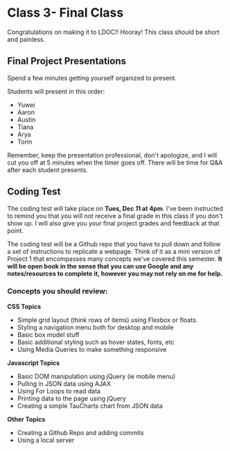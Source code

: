 # Class 3- Final Class

Congratulations on making it to LDOC!! Hooray! This class should be short and painless.

## Final Project Presentations
Spend a few minutes getting yourself organized to present.

Students will present in this order:
- Yuwei
- Aaron
- Austin
- Tiana
- Arya
- Torin

Remember, keep the presentation professional, don't apologize, and I will cut you off at 5 minutes when the timer goes off. There will be time for Q&A after each student presents.

## Coding Test
The coding test will take place on **Tues, Dec 11 at 4pm**. I've been instructed to remind you that you will not receive a final grade in this class if you don't show up. I will also give you your final project grades and feedback at that point.

The coding test will be a Github repo that you have to pull down and follow a set of instructions to replicate a webpage. Think of it as a mini version of Project 1 that encompasses many concepts we've covered this semester. **It will be open book in the sense that you can use Google and any notes/resources to complete it, however you may not rely on me for help.**

### Concepts you should review:
**CSS Topics**
- Simple grid layout (think rows of items) using Flexbox or floats.  
- Styling a navigation menu both for desktop and mobile
- Basic box model stuff
- Basic additional styling such as hover states, fonts, etc
- Using Media Queries to make something responsive

**Javascript Topics**
- Basic DOM manipulation using jQuery (ie mobile menu)
- Pulling in JSON data using AJAX
- Using For Loops to read data
- Printing data to the page using jQuery
- Creating a simple TauCharts chart from JSON data

**Other Topics**
- Creating a Github Repo and adding commits
- Using a local server 
